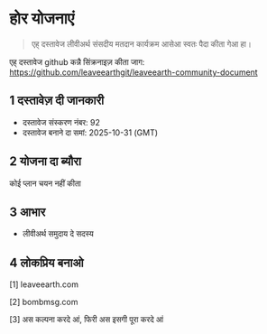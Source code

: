 # होर योजनाएं

>एह् दस्तावेज लीवीअर्थ संसदीय मतदान कार्यक्रम आसेआ स्वतः पैदा कीता गेआ हा।

एह् दस्तावेज github कन्नै सिंक्रनाइज़ कीता जाग: https://github.com/leaveearthgit/leaveearth-community-document

## 1 दस्तावेज़ दी जानकारी

- दस्तावेज संस्करण नंबर: 92
- दस्तावेज बनाने दा समां: 2025-10-31 (GMT)

## 2 योजना दा ब्यौरा

कोई प्लान चयन नहीं कीता

## 3 आभार
* लीवीअर्थ समुदाय दे सदस्य

## 4 लोकप्रिय बनाओ
[1] leaveearth.com

[2] bombmsg.com

[3] अस कल्पना करदे आं, फिरी अस इसगी पूरा करदे आं